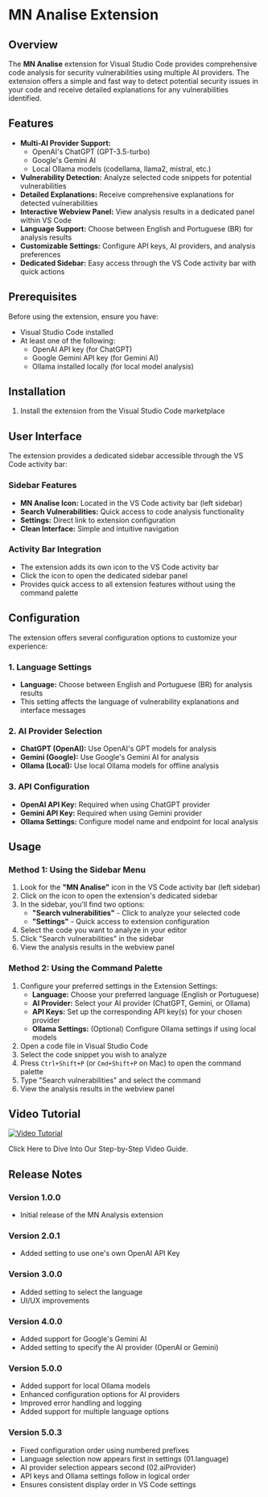 # MN Analise Extension

## Overview

The **MN Analise** extension for Visual Studio Code provides comprehensive code analysis for security vulnerabilities using multiple AI providers. The extension offers a simple and fast way to detect potential security issues in your code and receive detailed explanations for any vulnerabilities identified.

## Features

- **Multi-AI Provider Support:**
  - OpenAI's ChatGPT (GPT-3.5-turbo)
  - Google's Gemini AI
  - Local Ollama models (codellama, llama2, mistral, etc.)
- **Vulnerability Detection:** Analyze selected code snippets for potential vulnerabilities
- **Detailed Explanations:** Receive comprehensive explanations for detected vulnerabilities
- **Interactive Webview Panel:** View analysis results in a dedicated panel within VS Code
- **Language Support:** Choose between English and Portuguese (BR) for analysis results
- **Customizable Settings:** Configure API keys, AI providers, and analysis preferences
- **Dedicated Sidebar:** Easy access through the VS Code activity bar with quick actions

## Prerequisites

Before using the extension, ensure you have:

- Visual Studio Code installed
- At least one of the following:
  - OpenAI API key (for ChatGPT)
  - Google Gemini API key (for Gemini AI)
  - Ollama installed locally (for local model analysis)

## Installation

1. Install the extension from the Visual Studio Code marketplace

## User Interface

The extension provides a dedicated sidebar accessible through the VS Code activity bar:

### Sidebar Features
- **MN Analise Icon:** Located in the VS Code activity bar (left sidebar)
- **Search Vulnerabilities:** Quick access to code analysis functionality
- **Settings:** Direct link to extension configuration
- **Clean Interface:** Simple and intuitive navigation

### Activity Bar Integration
- The extension adds its own icon to the VS Code activity bar
- Click the icon to open the dedicated sidebar panel
- Provides quick access to all extension features without using the command palette

## Configuration

The extension offers several configuration options to customize your experience:

### 1. Language Settings
- **Language:** Choose between English and Portuguese (BR) for analysis results
- This setting affects the language of vulnerability explanations and interface messages

### 2. AI Provider Selection
- **ChatGPT (OpenAI):** Use OpenAI's GPT models for analysis
- **Gemini (Google):** Use Google's Gemini AI for analysis  
- **Ollama (Local):** Use local Ollama models for offline analysis

### 3. API Configuration
- **OpenAI API Key:** Required when using ChatGPT provider
- **Gemini API Key:** Required when using Gemini provider
- **Ollama Settings:** Configure model name and endpoint for local analysis

## Usage

### Method 1: Using the Sidebar Menu
1. Look for the **"MN Analise"** icon in the VS Code activity bar (left sidebar)
2. Click on the icon to open the extension's dedicated sidebar
3. In the sidebar, you'll find two options:
   - **"Search vulnerabilities"** - Click to analyze your selected code
   - **"Settings"** - Quick access to extension configuration
4. Select the code you want to analyze in your editor
5. Click "Search vulnerabilities" in the sidebar
6. View the analysis results in the webview panel

### Method 2: Using the Command Palette
1. Configure your preferred settings in the Extension Settings:
   - **Language:** Choose your preferred language (English or Portuguese)
   - **AI Provider:** Select your AI provider (ChatGPT, Gemini, or Ollama)
   - **API Keys:** Set up the corresponding API key(s) for your chosen provider
   - **Ollama Settings:** (Optional) Configure Ollama settings if using local models
2. Open a code file in Visual Studio Code
3. Select the code snippet you wish to analyze
4. Press `Ctrl+Shift+P` (or `Cmd+Shift+P` on Mac) to open the command palette
5. Type "Search vulnerabilities" and select the command
6. View the analysis results in the webview panel

## Video Tutorial 

[![Video Tutorial](https://i.ibb.co/cv8t3jT/videotutorial.png)](https://youtu.be/-TUOCCtkHns?si=eaXw8YbiHux9r5iH)

Click Here to Dive Into Our Step-by-Step Video Guide.

## Release Notes

### Version 1.0.0
- Initial release of the MN Analysis extension

### Version 2.0.1
- Added setting to use one's own OpenAI API Key

### Version 3.0.0
- Added setting to select the language
- UI/UX improvements

### Version 4.0.0
- Added support for Google's Gemini AI
- Added setting to specify the AI provider (OpenAI or Gemini)

### Version 5.0.0
- Added support for local Ollama models
- Enhanced configuration options for AI providers
- Improved error handling and logging
- Added support for multiple language options


### Version 5.0.3
- Fixed configuration order using numbered prefixes
- Language selection now appears first in settings (01.language)
- AI provider selection appears second (02.aiProvider)
- API keys and Ollama settings follow in logical order
- Ensures consistent display order in VS Code settings



